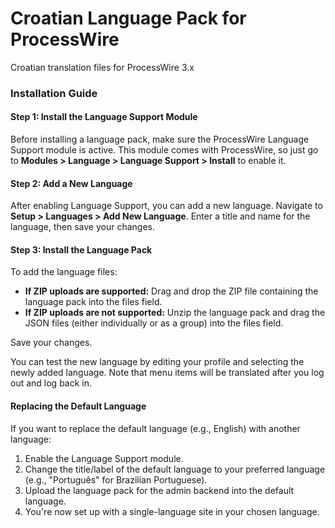 # Croatian Language Pack for ProcessWire

Croatian translation files for ProcessWire 3.x

### Installation Guide

#### Step 1: Install the Language Support Module

Before installing a language pack, make sure the ProcessWire Language Support module is active. This module comes with ProcessWire, so just go to **Modules > Language > Language Support > Install** to enable it.

#### Step 2: Add a New Language

After enabling Language Support, you can add a new language. Navigate to **Setup > Languages > Add New Language**. Enter a title and name for the language, then save your changes.

#### Step 3: Install the Language Pack

To add the language files:

- **If ZIP uploads are supported:** Drag and drop the ZIP file containing the language pack into the files field.
- **If ZIP uploads are not supported:** Unzip the language pack and drag the JSON files (either individually or as a group) into the files field.

Save your changes.

You can test the new language by editing your profile and selecting the newly added language. Note that menu items will be translated after you log out and log back in.

#### Replacing the Default Language

If you want to replace the default language (e.g., English) with another language:

1. Enable the Language Support module.
2. Change the title/label of the default language to your preferred language (e.g., "Português" for Brazilian Portuguese).
3. Upload the language pack for the admin backend into the default language.
4. You're now set up with a single-language site in your chosen language.
